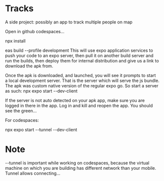 # Tracks

A side project: possibly an app to track multiple people on map

Open in github codespaces...

npx install

eas build --profile development
This will use expo application services to push your code to an expo server, then pull it on another build server and run the builds, then deploy them for internal distribution and give us a link to download the apk from.

Once the apk is downloaded, and launched, you will see it prompts to start a local development server. That is the server which will serve the js bundle. The apk was custom native version of the regular expo go.
So start a server as such:
npx expo start --dev-client

If the server is not auto detected on your apk app, make sure you are logged in there in the app. Log in and kill and reopen the app. You should see the green...

For codespaces:

npx expo start --tunnel --dev-client

# Note

--tunnel is important while working on codespaces, because the virtual machine on which you are building has different network than your mobile. Tunnel allows connecting...
